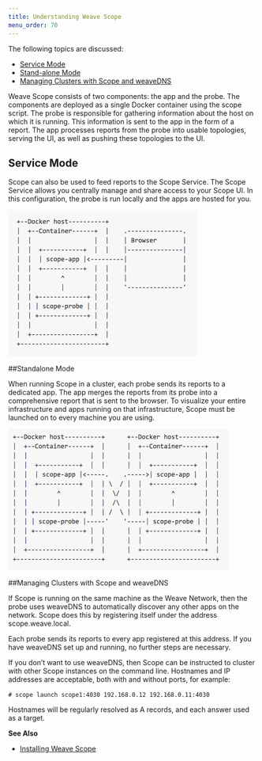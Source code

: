 ```yaml
---
title: Understanding Weave Scope
menu_order: 70
---
```


The following topics are discussed: 

* [Service Mode](#scope-reporting-in-service-mode)
* [Stand-alone Mode](#scope-reporting-in-stand-alone-mode)
* [Managing Clusters with Scope and weaveDNS](#managing-clusters-with-scope-and-weavedns)

Weave Scope consists of two components: the app and the probe. The components are deployed as a single Docker container using the scope script. The probe is responsible for gathering information about the host on which it is running. This information is sent to the app in the form of a report. The app processes reports from the probe into usable topologies, serving the UI, as well as pushing these topologies to the UI.


## <a name="service-mode"></a>Service Mode

Scope can also be used to feed reports to the Scope Service. The Scope Service allows you centrally manage and share access to your Scope UI. In this configuration, the probe is run locally and the apps are hosted for you.

!['Service Mode Reporting'](service-mode.png)

##<a name="stand-alone-mode"></a>Standalone Mode

When running Scope in a cluster, each probe sends its reports to a dedicated app. The app merges the reports from its probe into a comprehensive report that is sent to the browser.  To visualize your entire infrastructure and apps running on that infrastructure, Scope must be launched on to every machine you are using.

!['Stand-alone Reporting'](stand-alone.png)

##<a name="managing-clusters-with-scope-and-weavedns"></a>Managing Clusters with Scope and weaveDNS

If Scope is running on the same machine as the Weave Network, then the probe uses weaveDNS to automatically discover any other apps on the network. Scope does this by registering itself under the address scope.weave.local. 

Each probe sends its reports to every app registered at this address. If you have weaveDNS set up and running, no further steps are necessary. 

If you don’t want to use weaveDNS, then Scope can be instructed to cluster with other Scope instances on the command line. Hostnames and IP addresses are acceptable, both with and without ports, for example:

    # scope launch scope1:4030 192.168.0.12 192.168.0.11:4030

Hostnames will be regularly resolved as A records, and each answer used as a target.


**See Also**

 * [Installing Weave Scope](/site/installing-scope.md)
 